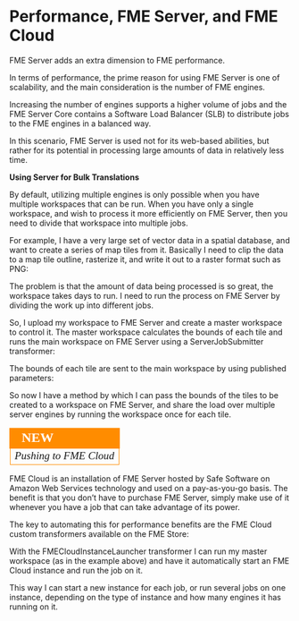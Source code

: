 # Performance, FME Server, and FME Cloud


FME Server adds an extra dimension to FME performance.

In terms of performance, the prime reason for using FME Server is one of scalability, and the main consideration is the number of FME engines.

Increasing the number of engines supports a higher volume of jobs and the FME Server Core contains a Software Load Balancer (SLB) to distribute jobs to the FME engines in a balanced way.

In this scenario, FME Server is used not for its web-based abilities, but rather for its potential in processing large amounts of data in relatively less time.

**Using Server for Bulk Translations**

By default, utilizing multiple engines is only possible when you have multiple workspaces that can be run. When you have only a single workspace, and wish to process it more efficiently on FME Server, then you need to divide that workspace into multiple jobs.

For example, I have a very large set of vector data in a spatial database, and want to create a series of map tiles from it. Basically I need to clip the data to a map tile outline, rasterize it, and write it out to a raster format such as PNG:

The problem is that the amount of data being processed is so great, the workspace takes days to run. I need to run the process on FME Server by dividing the work up into different jobs.

So, I upload my workspace to FME Server and create a master workspace to control it. The master workspace calculates the bounds of each tile and runs the main workspace on FME Server using a ServerJobSubmitter transformer:

The bounds of each tile are sent to the main workspace by using published parameters:

So now I have a method by which I can pass the bounds of the tiles to be created to a workspace on FME Server, and share the load over multiple server engines by running the workspace once for each tile.

<table style="border-spacing: 0px">
<tr>
<td style="vertical-align:middle;background-color:darkorange;border: 2px solid darkorange">
<i class="fa fa-bolt fa-lg fa-pull-left fa-fw" style="color:white;padding-right: 12px;vertical-align:text-top"></i>
<span style="color:white;font-size:x-large;font-weight: bold;font-family:serif">NEW</span>
</td>
</tr>

<tr>
<td style="border: 1px solid darkorange">
<span style="font-family:serif; font-style:italic; font-size:larger">
Pushing to FME Cloud
</span>
</td>
</tr>
</table>

FME Cloud is an installation of FME Server hosted by Safe Software on Amazon Web Services technology and used on a pay-as-you-go basis. The benefit is that you don’t have to purchase FME Server, simply make use of it whenever you have a job that can take advantage of its power.

The key to automating this for performance benefits are the FME Cloud custom transformers available on the FME Store:

With the FMECloudInstanceLauncher transformer I can run my master workspace (as in the example above) and have it automatically start an FME Cloud instance and run the job on it.

This way I can start a new instance for each job, or run several jobs on one instance, depending on the type of instance and how many engines it has running on it.